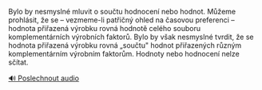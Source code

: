 
Bylo by nesmyslné mluvit o součtu hodnocení nebo hodnot. Můžeme prohlásit, že se – vezmeme-li patřičný ohled na časovou preferenci – hodnota přiřazená výrobku rovná hodnotě celého souboru komplementárních výrobních faktorů. Bylo by však nesmyslné tvrdit, že se hodnota přiřazená výrobku rovná „součtu" hodnot přiřazených různým komplementárním výrobním faktorům. Hodnoty nebo hodnocení nelze sčítat.

[🔊 Poslechnout audio](/data/7-paragraphs/audio/chapter_62/para_005-Bylo-by-nesmysln-mluvit-o-soutu-hodnocen-nebo-h.mp3)
